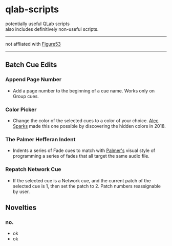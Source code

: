 # qlab-scripts
potentially useful QLab scripts  
also includes definitively non-useful scripts.

 ---
   
 not affliated with [Figure53](https://figure53.com/)
   
 --- 

## Batch Cue Edits

### Append Page Number  
 - Add a page number to the beginning of a cue name. Works only on Group cues.

 ### Color Picker  
 - Change the color of the selected cues to a color of your choice. [Alec Sparks](https://alecsparks.com/) made this one possible by discovering the hidden colors in 2018.

### The Palmer Hefferan Indent
 - Indents a series of Fade cues to match with [Palmer's](https://www.palmerhefferan.com/) visual style of programming a series of fades that all target the same audio file.  

### Repatch Network Cue
 - If the selected cue is a Network cue, and the current patch of the selected cue is 1, then set the patch to 2. Patch numbers reassignable by user.

## Novelties  

### no.
 - ok
 - ok

